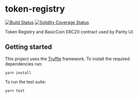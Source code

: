 # token-registry

[![Build Status][travis-image]][travis-url]
[![Solidity Coverage Status][coveralls-image]][coveralls-url]

[travis-image]: https://travis-ci.org/parity-contracts/token-registry.svg?branch=master
[travis-url]: https://travis-ci.org/parity-contracts/token-registry
[coveralls-image]: https://coveralls.io/repos/github/parity-contracts/token-registry/badge.svg?branch=master
[coveralls-url]: https://coveralls.io/github/parity-contracts/token-registry?branch=master

Token Registry and BasicCoin ERC20 contract used by Parity UI.

## Getting started

This project uses the [Truffle](http://truffleframework.com/) framework. To install the required
dependencies run:

```
yarn install
```

To run the test suite:

```
yarn test
```
